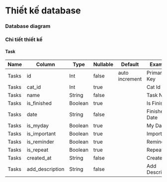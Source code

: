 # Thiết kế database

### Database diagram

### Chi tiết thiết kế

#### Task

| Name  |  Column         |  Type   |  Nullable | Default       |   Example      |  Comments   |            
|-------|-----------------|---------|-----------|---------------|----------------|-------------|
| Tasks | id              | Int     |  false    | auto increment| Primary Key    | PRIMARY KEY |
| Tasks | cat_id          | Int     |  true     |               | Cat Id         |             |
| Tasks | name            | String  |  false    |               | Task Name      |             |
| Tasks | is_finished     | Boolean |  true     |               | Is Finished    |             |
| Tasks | date            | String  |  false    |               | Finished Date  |             |
| Tasks | is_myday        | Boolean |  true     |               | My Day         |             |
| Tasks | is_important    | Boolean |  true     |               | Important      |             |
| Tasks | is_reminder     | Boolean |  true     |               | Reminder       |             |
| Tasks | is_repeat       | Boolean |  true     |               | Repeat         |             |
| Tasks | created_at      | String  |  false    |               | Created At     |             |
| Tasks | add_description | String  |  false    |               | Add Description|             |

